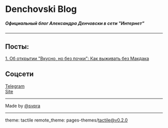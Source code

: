 # Denchovski Blog
##### Официальный блог Александра Денчовски в сети "Интернет"

***********************************

## Посты:
[1. Об открытии "Вкусно, но без почки": Как выживать без Макдака](https://blog.denchovski.ml/bezpochki)

## Соцсети
[Telegram](https://t.me/denchovski) <br>
[Site](https://denchovski.ml)

***********************************

Made by [@svpra](https://svpra.ml)

***********************************

theme: tactile
remote_theme: pages-themes/tactile@v0.2.0
